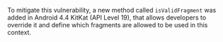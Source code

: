 
To mitigate this vulnerability, a new method called `isValidFragment` was
added in Android 4.4 KitKat (API Level 19), that allows developers to override
it and define which fragments are allowed to be used in this context.

